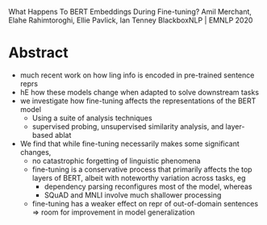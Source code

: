 What Happens To BERT Embeddings During Fine-tuning?
Amil Merchant, Elahe Rahimtoroghi, Ellie Pavlick, Ian Tenney
BlackboxNLP | EMNLP 2020

# Abstract

* much recent work on how ling info is encoded in pre-trained sentence reprs
* hE how these models change when adapted to solve downstream tasks
* we investigate how fine-tuning affects the representations of the BERT model
  * Using a suite of analysis techniques
  * supervised probing, unsupervised similarity analysis, and layer-based ablat
* We find that while fine-tuning necessarily makes some significant changes,
  * no catastrophic forgetting of linguistic phenomena
  * fine-tuning is a conservative process that
    primarily affects the top layers of BERT, albeit with
    noteworthy variation across tasks, eg
    * dependency parsing reconfigures most of the model, whereas
    * SQuAD and MNLI involve much shallower processing
  * fine-tuning has a weaker effect on repr of out-of-domain sentences
    => room for improvement in model generalization
